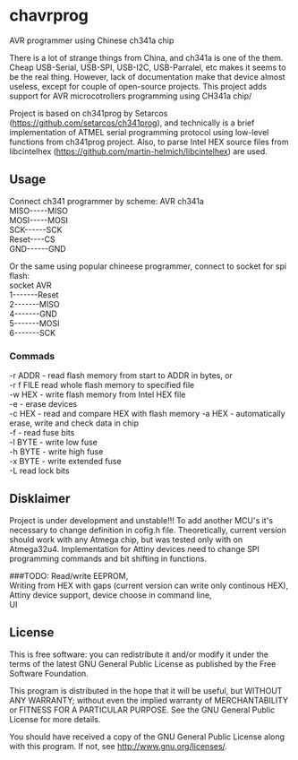 # chavrprog

AVR programmer using  Chinese ch341a chip

There is a lot of strange things from China, and ch341a is one of the them. Cheap USB-Serial, USB-SPI, USB-I2C, USB-Parralel, etc makes it seems to be the real thing. However, lack of documentation make that device almost useless, except for couple of open-source projects. This project adds support for AVR microcotrollers programming using CH341a chip/

Project is based on ch341prog by Setarcos (https://github.com/setarcos/ch341prog), and technically is a brief implementation of ATMEL
serial programming protocol using low-level functions from ch341prog project.
Also, to parse Intel HEX source files from libcintelhex (https://github.com/martin-helmich/libcintelhex) are used.



Usage
---------
Connect ch341 programmer by scheme:
AVR    ch341a  
MISO-----MISO  
MOSI-----MOSI  
SCK------SCK  
Reset----CS  
GND------GND

Or the same using popular chineese programmer, connect to socket for spi flash:  
socket  AVR  
1-------Reset  
2-------MISO  
4-------GND  
5-------MOSI  
6-------SCK

### Commads

-r ADDR - read flash memory from start to ADDR in bytes, or  
-r f FILE read whole flash memory to specified file  
-w HEX - write flash memory from Intel HEX file  
-e - erase devices  
-c HEX - read and compare HEX with flash memory
-a HEX - automatically erase, write and check data in chip  
-f - read fuse bits  
-l BYTE - write low fuse  
-h BYTE - write high fuse  
-x BYTE - write extended fuse  
-L read lock bits  


Disklaimer
-----------


Project is under development and unstable!!!
To add another MCU's it's necessary to change definition in cofig.h file. Theoretically, current version should work with any Atmega chip, but was tested only with on Atmega32u4. Implementation for Attiny devices need to change SPI programming commands and bit shifting in functions.

###TODO:
Read/write EEPROM,  
Writing from HEX with gaps (current version can write only continous HEX),  
Attiny device support, device choose in command line,  
UI



License
------------
This is free software: you can redistribute it and/or modify it under
the terms of the latest GNU General Public License as published by the
Free Software Foundation.

This program is distributed in the hope that it will be useful, but
WITHOUT ANY WARRANTY; without even the implied warranty of MERCHANTABILITY
or FITNESS FOR A PARTICULAR PURPOSE.  See the GNU General Public License
for more details.

You should have received a copy of the GNU General Public License along
with this program. If not, see <http://www.gnu.org/licenses/>.
